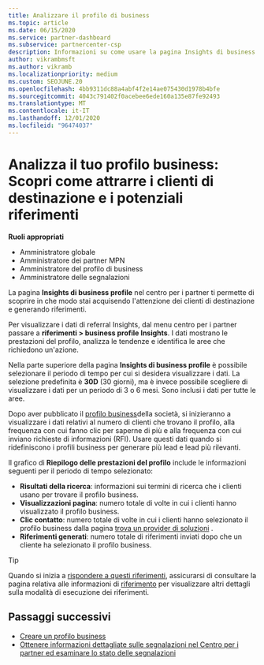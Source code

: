 ```yaml
---
title: Analizzare il profilo di business
ms.topic: article
ms.date: 06/15/2020
ms.service: partner-dashboard
ms.subservice: partnercenter-csp
description: Informazioni su come usare la pagina Insights di business profile per vedere in che modo si sta acquisendo l'attenzione dei clienti di destinazione e si generano riferimenti.
author: vikrambmsft
ms.author: vikramb
ms.localizationpriority: medium
ms.custom: SEOJUNE.20
ms.openlocfilehash: 4bb9311dc88a4abf4f2e14ae075430d1978b4bfe
ms.sourcegitcommit: 4043c791402f0acebee6ede160a135e87fe92493
ms.translationtype: MT
ms.contentlocale: it-IT
ms.lasthandoff: 12/01/2020
ms.locfileid: "96474037"
---
```

# <a name="analyze-your-business-profile---see-how-well-you-attract-target-customers-and-potential-referrals"></a>Analizza il tuo profilo business: Scopri come attrarre i clienti di destinazione e i potenziali riferimenti
<!-- 
https://go.microsoft.com/fwlink/?linkid=849120
-->

**Ruoli appropriati**

- Amministratore globale
- Amministratore dei partner MPN
- Amministratore del profilo di business
- Amministratore delle segnalazioni

La pagina **Insights di business profile** nel centro per i partner ti permette di scoprire in che modo stai acquisendo l'attenzione dei clienti di destinazione e generando riferimenti.

Per visualizzare i dati di referral Insights, dal menu centro per i partner passare a **riferimenti > business profile Insights**. I dati mostrano le prestazioni del profilo, analizza le tendenze e identifica le aree che richiedono un'azione.

Nella parte superiore della pagina **Insights di business profile** è possibile selezionare il periodo di tempo per cui si desidera visualizzare i dati. La selezione predefinita è **30D** (30 giorni), ma è invece possibile scegliere di visualizzare i dati per un periodo di 3 o 6 mesi. Sono inclusi i dati per tutte le aree.

Dopo aver pubblicato il [profilo business](create-a-marketing-profile.md)della società, si inizieranno a visualizzare i dati relativi al numero di clienti che trovano il profilo, alla frequenza con cui fanno clic per saperne di più e alla frequenza con cui inviano richieste di informazioni (RFI). Usare questi dati quando si ridefiniscono i profili business per generare più lead e lead più rilevanti.

Il grafico di **Riepilogo delle prestazioni del profilo** include le informazioni seguenti per il periodo di tempo selezionato:

- **Risultati della ricerca**: informazioni sui termini di ricerca che i clienti usano per trovare il profilo business.
- **Visualizzazioni pagina**: numero totale di volte in cui i clienti hanno visualizzato il profilo business.
- **Clic contatto**: numero totale di volte in cui i clienti hanno selezionato il profilo business dalla pagina [trova un provider di soluzioni](https://www.microsoft.com/solution-providers/home) .
- **Riferimenti generati**: numero totale di riferimenti inviati dopo che un cliente ha selezionato il profilo business.

> [!TIP]
> Quando si inizia a [rispondere a questi riferimenti](manage-leads.md), assicurarsi di consultare la pagina relativa alle informazioni di [riferimento](referral-insights.md) per visualizzare altri dettagli sulla modalità di esecuzione dei riferimenti.

## <a name="next-steps"></a>Passaggi successivi

- [Creare un profilo business](create-a-marketing-profile.md)
- [Ottenere informazioni dettagliate sulle segnalazioni nel Centro per i partner ed esaminare lo stato delle segnalazioni](referral-insights.md)